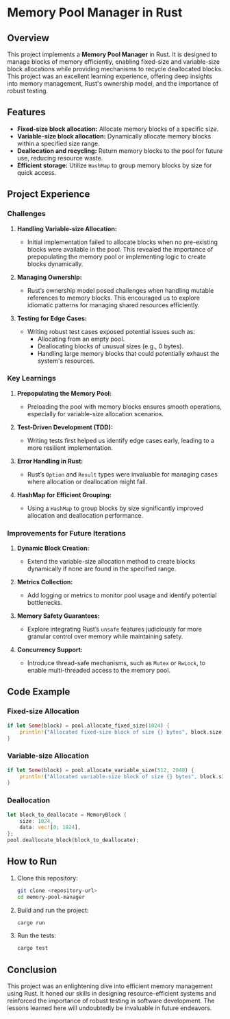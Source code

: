 # Memory Pool Manager in Rust

## Overview

This project implements a **Memory Pool Manager** in Rust. It is designed to manage blocks of memory efficiently, enabling fixed-size and variable-size block allocations while providing mechanisms to recycle deallocated blocks. This project was an excellent learning experience, offering deep insights into memory management, Rust's ownership model, and the importance of robust testing.

## Features

- **Fixed-size block allocation:** Allocate memory blocks of a specific size.
- **Variable-size block allocation:** Dynamically allocate memory blocks within a specified size range.
- **Deallocation and recycling:** Return memory blocks to the pool for future use, reducing resource waste.
- **Efficient storage:** Utilize `HashMap` to group memory blocks by size for quick access.

## Project Experience

### Challenges

1. **Handling Variable-size Allocation:**
   - Initial implementation failed to allocate blocks when no pre-existing blocks were available in the pool. This revealed the importance of prepopulating the memory pool or implementing logic to create blocks dynamically.

2. **Managing Ownership:**
   - Rust’s ownership model posed challenges when handling mutable references to memory blocks. This encouraged us to explore idiomatic patterns for managing shared resources efficiently.

3. **Testing for Edge Cases:**
   - Writing robust test cases exposed potential issues such as:
     - Allocating from an empty pool.
     - Deallocating blocks of unusual sizes (e.g., 0 bytes).
     - Handling large memory blocks that could potentially exhaust the system's resources.

### Key Learnings

1. **Prepopulating the Memory Pool:**
   - Preloading the pool with memory blocks ensures smooth operations, especially for variable-size allocation scenarios.

2. **Test-Driven Development (TDD):**
   - Writing tests first helped us identify edge cases early, leading to a more resilient implementation.

3. **Error Handling in Rust:**
   - Rust’s `Option` and `Result` types were invaluable for managing cases where allocation or deallocation might fail.

4. **HashMap for Efficient Grouping:**
   - Using a `HashMap` to group blocks by size significantly improved allocation and deallocation performance.

### Improvements for Future Iterations

1. **Dynamic Block Creation:**
   - Extend the variable-size allocation method to create blocks dynamically if none are found in the specified range.

2. **Metrics Collection:**
   - Add logging or metrics to monitor pool usage and identify potential bottlenecks.

3. **Memory Safety Guarantees:**
   - Explore integrating Rust’s `unsafe` features judiciously for more granular control over memory while maintaining safety.

4. **Concurrency Support:**
   - Introduce thread-safe mechanisms, such as `Mutex` or `RwLock`, to enable multi-threaded access to the memory pool.

## Code Example

### Fixed-size Allocation

```rust
if let Some(block) = pool.allocate_fixed_size(1024) {
    println!("Allocated fixed-size block of size {} bytes", block.size);
}
```

### Variable-size Allocation

```rust
if let Some(block) = pool.allocate_variable_size(512, 2048) {
    println!("Allocated variable-size block of size {} bytes", block.size);
}
```

### Deallocation

```rust
let block_to_deallocate = MemoryBlock {
    size: 1024,
    data: vec![0; 1024],
};
pool.deallocate_block(block_to_deallocate);
```

## How to Run

1. Clone this repository:

   ```bash
   git clone <repository-url>
   cd memory-pool-manager
   ```

2. Build and run the project:

   ```bash
   cargo run
   ```

3. Run the tests:

   ```bash
   cargo test
   ```

## Conclusion

This project was an enlightening dive into efficient memory management using Rust. It honed our skills in designing resource-efficient systems and reinforced the importance of robust testing in software development. The lessons learned here will undoubtedly be invaluable in future endeavors.
